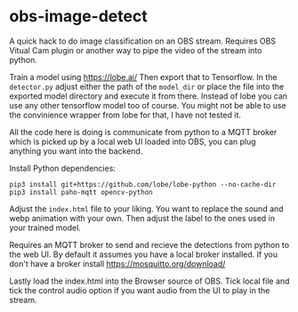 # obs-image-detect
A quick hack to do image classification on an OBS stream. Requires OBS Vitual Cam plugin or another way to pipe the video of the stream into python.

Train a model using https://lobe.ai/
Then export that to Tensorflow. In the `detector.py` adjust either the path of the `model_dir` or place the file into the exported model directory and execute it from there.
Instead of lobe you can use any other tensorflow model too of course. You might not be able to use the convinience wrapper from lobe for that, I have not tested it.

All the code here is doing is communicate from python to a MQTT broker which is picked up by a local web UI loaded into OBS, you can plug anything you want into the backend.

Install Python dependencies:
```
pip3 install git+https://github.com/lobe/lobe-python --no-cache-dir
pip3 install paho-mqtt opencv-python
```

Adjust the `index.html` file to your liking. You want to replace the sound and webp animation with your own.
Then adjust the label to the ones used in your trained model.

Requires an MQTT broker to send and recieve the detections from python to the web UI. By default it assumes you have a local broker installed.
If you don't have a broker install https://mosquitto.org/download/

Lastly load the index.html into the Browser source of OBS. Tick local file and tick the control audio option if you want audio from the UI to play in the stream.